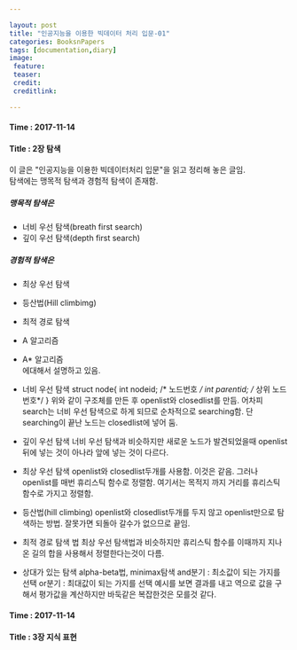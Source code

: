 ```yaml
---

layout: post
title: "인공지능을 이용한 빅데이터 처리 입문-01"
categories: BooksnPapers
tags: [documentation,diary]
image:
 feature:
 teaser:
 credit:
 creditlink:

---
```


#### Time : 2017-11-14
#### Title : 2장 탐색
이 글은 "인공지능을 이용한 빅데이터처리 입문"을 읽고 정리해 놓은 글임.<br>
탐색에는 맹목적 탐색과 경험적 탐색이 존재함.
##### 맹목적 탐색은
- 너비 우선 탐색(breath first search)<br>
- 깊이 우선 탐색(depth first search)<br>

##### 경험적 탐색은
- 최상 우선 탐색<br>
- 등산법(Hill climbimg)<br>
- 최적 경로 탐색<br>
- A 알고리즘<br>
- A* 알고리즘<br>
에대해서 설명하고 있음.

- 너비 우선 탐색
struct node{
   int nodeid; /* 노드번호 */
   int parentid; /* 상위 노드번호*/
}
위와 같이 구조체를 만든 후 openlist와 closedlist를 만듬.
어차피 search는 너비 우선 탐색으로 하게 되므로 순차적으로 searching함.
단 searching이 끝난 노드는 closedlist에 넣어 둠.

- 깊이 우선 탐색
너비 우선 탐색과 비슷하지만 새로운 노드가 발견되었을때 openlist뒤에 넣는 것이 아나라 앞에 넣는 것이 다르다.

- 최상 우선 탐색
openlist와 closedlist두개를 사용함. 이것은 같음.
그러나 openlist를 매번 휴리스틱 함수로 정렬함. 여기서는 목적지 까지 거리를 휴리스틱 함수로 가지고 정렬함.

- 등산법(hill climbing)
openlist와 closedlist두개를 두지 않고 openlist만으로 탐색하는 방법.
잘못가면 되돌아 갈수가 없으므로 끝임.

- 최적 경로 탐색 법
최상 우선 탐색법과 비슷하지만 휴리스틱 함수를 이때까지 지나온 길의 합을 사용해서 정렬한다는것이 다름.

- 상대가 있는 탐색
alpha-beta법, minimax탐색
and분기 : 최소값이 되는 가지를 선택
or분기 : 최대값이 되는 가지를 선택
예시를 보면 결과를 내고 역으로 값을 구해서 평가값을 계산하지만 바둑같은 복잡한것은 모를것 같다.

#### Time : 2017-11-14
#### Title : 3장 지식 표현
